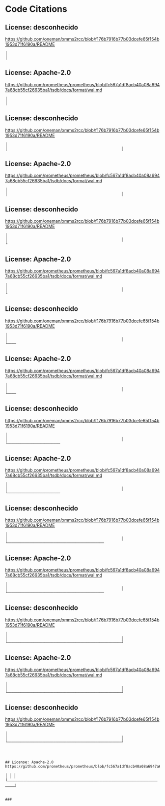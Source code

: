 # Code Citations

## License: desconhecido
https://github.com/oneman/xmms2rcc/blob/f176b7916b77b03dcefe65f154b1953d71f6190a/README

```
│
│
```


## License: Apache-2.0
https://github.com/prometheus/prometheus/blob/fc567a1df8acb40a08a6947a68cb55cf26635ba1/tsdb/docs/format/wal.md

```
│
│
```


## License: desconhecido
https://github.com/oneman/xmms2rcc/blob/f176b7916b77b03dcefe65f154b1953d71f6190a/README

```
│
│                                                    │
```


## License: Apache-2.0
https://github.com/prometheus/prometheus/blob/fc567a1df8acb40a08a6947a68cb55cf26635ba1/tsdb/docs/format/wal.md

```
│
│                                                    │
```


## License: desconhecido
https://github.com/oneman/xmms2rcc/blob/f176b7916b77b03dcefe65f154b1953d71f6190a/README

```
│
│                                                    │
└
```


## License: Apache-2.0
https://github.com/prometheus/prometheus/blob/fc567a1df8acb40a08a6947a68cb55cf26635ba1/tsdb/docs/format/wal.md

```
│
│                                                    │
└
```


## License: desconhecido
https://github.com/oneman/xmms2rcc/blob/f176b7916b77b03dcefe65f154b1953d71f6190a/README

```
│
│                                                    │
└────
```


## License: Apache-2.0
https://github.com/prometheus/prometheus/blob/fc567a1df8acb40a08a6947a68cb55cf26635ba1/tsdb/docs/format/wal.md

```
│
│                                                    │
└────
```


## License: desconhecido
https://github.com/oneman/xmms2rcc/blob/f176b7916b77b03dcefe65f154b1953d71f6190a/README

```
│
│                                                    │
└────────────────────────
```


## License: Apache-2.0
https://github.com/prometheus/prometheus/blob/fc567a1df8acb40a08a6947a68cb55cf26635ba1/tsdb/docs/format/wal.md

```
│
│                                                    │
└────────────────────────
```


## License: desconhecido
https://github.com/oneman/xmms2rcc/blob/f176b7916b77b03dcefe65f154b1953d71f6190a/README

```
│
│                                                    │
└────────────────────────────────────────────
```


## License: Apache-2.0
https://github.com/prometheus/prometheus/blob/fc567a1df8acb40a08a6947a68cb55cf26635ba1/tsdb/docs/format/wal.md

```
│
│                                                    │
└────────────────────────────────────────────
```


## License: desconhecido
https://github.com/oneman/xmms2rcc/blob/f176b7916b77b03dcefe65f154b1953d71f6190a/README

```
│
│                                                    │
└────────────────────────────────────────────────────┘
```


## License: Apache-2.0
https://github.com/prometheus/prometheus/blob/fc567a1df8acb40a08a6947a68cb55cf26635ba1/tsdb/docs/format/wal.md

```
│
│                                                    │
└────────────────────────────────────────────────────┘
```


## License: desconhecido
https://github.com/oneman/xmms2rcc/blob/f176b7916b77b03dcefe65f154b1953d71f6190a/README

```
│
│                                                    │
└────────────────────────────────────────────────────┘
```

###
```


## License: Apache-2.0
https://github.com/prometheus/prometheus/blob/fc567a1df8acb40a08a6947a68cb55cf26635ba1/tsdb/docs/format/wal.md

```
│
│                                                    │
└────────────────────────────────────────────────────┘
```

###
```

